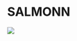 # SALMONN

<div style='display:flex; gap: 0.25rem; '>
<a href='123'><img src='https://img.shields.io/badge/gradio-Demo-blue'></a>
</div>
